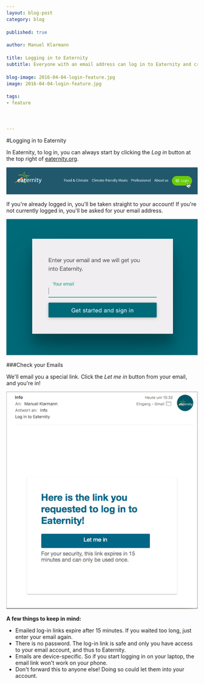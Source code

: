 ```yaml
---
layout: blog-post
category: blog

published: true

author: Manuel Klarmann

title: Logging in to Eaternity
subtitle: Everyone with an email address can log in to Eaternity and create recipes.

blog-image: 2016-04-04-login-feature.jpg
image: 2016-04-04-login-feature.jpg

tags:
- feature



---
```



#Logging in to Eaternity

In Eaternity, to log in, you can always start by clicking the _Log in_ button at the top right of [eaternity.org](http://www.eaternity.org).


![Sign In at Eaternity.org](/img/blog/2016-04-04-Login-Feature/nav-bar.jpg "Sign In at Eaternity.org")

If you're already logged in, you'll be taken straight to your account! If you're not currently logged in, you'll be asked for your email address.

![Sign In](/img/blog/2016-04-04-Login-Feature/log-in.png "Sign In")


###Check your Emails

We'll email you a special link. Click the _Let me in_ button from your email, and you're in!

![Sign in email](/img/blog/2016-04-04-Login-Feature/email.png "Sign in email")


**A few things to keep in mind:**

* Emailed log-in links expire after 15 minutes. If you waited too long, just enter your email again.
* There is no password. The log-in link is safe and only you have access to your email account, and thus to Eaternity.
* Emails are device-specific. So if you start logging in on your laptop, the email link won't work on your phone.
* Don't forward this to anyone else! Doing so could let them into your account.
